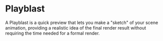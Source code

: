 # Playblast

A Playblast is a quick preview that lets you make a "sketch" of your scene animation, providing a realistic idea of the final render result without requiring the time needed for a formal render.
